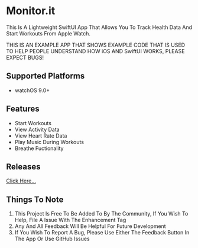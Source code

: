 # Monitor.it

This Is A Lightweight SwiftUI App That Allows You To Track Health Data And Start Workouts From Apple Watch.

THIS IS AN EXAMPLE APP THAT SHOWS EXAMPLE CODE THAT IS USED TO HELP PEOPLE UNDERSTAND HOW iOS AND SwiftUI WORKS, PLEASE EXPECT BUGS! 

## Supported Platforms

- watchOS 9.0+

## **Features**

- Start Workouts
- View Activity Data
- View Heart Rate Data
- Play Music During Workouts
- Breathe Fuctionality

## Releases

[Click Here...](https://github.com/markydoodled/Monitor.it/releases)

## **Things To Note**

 1. This Project Is Free To Be Added To By The Community, If You Wish To Help, File A Issue With The Enhancement Tag
 2. Any And All Feedback Will Be Helpful For Future Development
 3. If You Wish To Report A Bug, Please Use Either The Feedback Button In The App Or Use GitHub Issues
